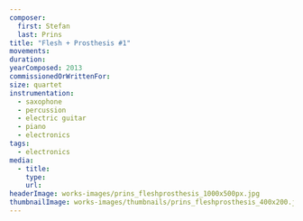 ```yaml
---
composer:
  first: Stefan
  last: Prins
title: "Flesh + Prosthesis #1"
movements:
duration:
yearComposed: 2013
commissionedOrWrittenFor:
size: quartet
instrumentation:
  - saxophone
  - percussion
  - electric guitar
  - piano
  - electronics
tags:
  - electronics
media:
  - title:
    type:
    url:
headerImage: works-images/prins_fleshprosthesis_1000x500px.jpg
thumbnailImage: works-images/thumbnails/prins_fleshprosthesis_400x200.jpg
---
```

